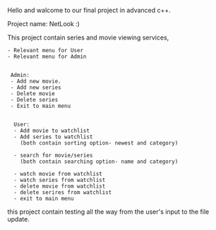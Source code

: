 Hello and walcome to our final project in advanced c++.

Project name: NetLook :)

This project contain series and movie viewing services,

    - Relevant menu for User
	- Relevant menu for Admin
	
	
	 Admin:
	 - Add new movie.
	 - Add new series
	 - Delete movie
	 - Delete series
	 - Exit to main menu


	  User:
	  - Add movie to watchlist
	  - Add series to watchlist
	    (both contain sorting option- newest and category)

      - search for movie/series
	    (both contain searching option- name and category)

      - watch movie from watchlist
	  - watch series from watchlist
	  - delete movie from watchlist
	  - delete serires from watchlist 
	  - exit to main menu 


this project contain testing all the way from the user's input
to the file update.